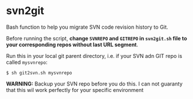 # svn2git
Bash function to help you migrate SVN code revision history to Git.

Before running the script, **change `SVNREPO` and `GITREPO` in `svn2git.sh` file to your corresponding repos without last URL segment**.

Run this in your local git parent directory, i.e. if your SVN adn GIT repo is called `mysvnrepo`:

```
$ sh git2svn.sh mysvnrepo
```

**WARNING:** Backup your SVN repo before you do this. I can not guaranty that this wil work perfectly for your specific environment
